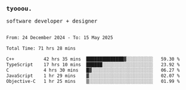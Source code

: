<samp>
   <h3>tyooou.</h3>
   software developer + designer
   <br/><br/>
  <!--START_SECTION:waka-->

```txt
From: 24 December 2024 - To: 15 May 2025

Total Time: 71 hrs 28 mins

C++           42 hrs 35 mins  ██████████████▓░░░░░░░░░░   59.30 %
TypeScript    17 hrs 10 mins  ██████░░░░░░░░░░░░░░░░░░░   23.92 %
C             4 hrs 30 mins   █▓░░░░░░░░░░░░░░░░░░░░░░░   06.27 %
JavaScript    1 hr 29 mins    ▓░░░░░░░░░░░░░░░░░░░░░░░░   02.07 %
Objective-C   1 hr 25 mins    ▒░░░░░░░░░░░░░░░░░░░░░░░░   01.99 %
```

<!--END_SECTION:waka-->
</samp>
